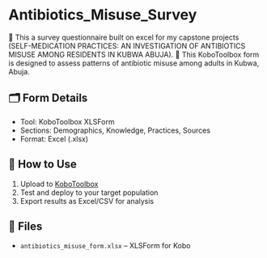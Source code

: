 # Antibiotics_Misuse_Survey
🧪 This a survey questionnaire built on excel for my capstone projects (SELF-MEDICATION PRACTICES: AN INVESTIGATION OF ANTIBIOTICS MISUSE AMONG RESIDENTS IN KUBWA ABUJA).
🧪 This KoboToolbox form is designed to assess patterns of antibiotic misuse among adults in Kubwa, Abuja.

## 🗂️ Form Details
- Tool: KoboToolbox XLSForm
- Sections: Demographics, Knowledge, Practices, Sources
- Format: Excel (.xlsx)

## 🚀 How to Use
1. Upload to [KoboToolbox](https://kobotoolbox.org)
2. Test and deploy to your target population
3. Export results as Excel/CSV for analysis

## 📁 Files
- `antibiotics_misuse_form.xlsx` – XLSForm for Kobo
